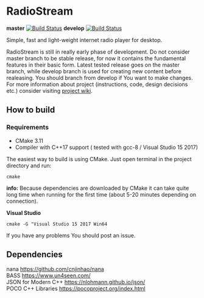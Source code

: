 
# RadioStream
**master** [![Build Status](https://travis-ci.org/JenioPY/RadioStream.svg?branch=master)](https://travis-ci.org/JenioPY/RadioStream) **develop** [![Build Status](https://travis-ci.org/JenioPY/RadioStream.svg?branch=develop)](https://travis-ci.org/JenioPY/RadioStream)  
  
Simple, fast and light-weight internet radio player for desktop. 


RadioStream is still in really early phase of development.
Do not consider master branch to be stable release, for now it contains
the fundamental features in their basic form.
Latest tested release goes on the master branch, while develop branch 
is used for creating new content before realeasing.
You should branch from develop if You want to make changes.
For more information about project (instructions, code, design decisions etc.)
consider visiting [project wiki](https://github.com/JenioPY/RadioStream/wiki).

## How to build
### Requirements
- CMake 3.11
- Compiler with C++17 support ( tested with gcc-8 / Visual Studio 15 2017)

The easiest way to build is using CMake.
Just open terminal in the project directory and run:

`cmake`

**info:** Because dependencies are downloaded by CMake it can take quite long time when 
running for the first time (about 5-20 minutes depending on connection).


**Visual Studio**


`cmake -G "Visual Studio 15 2017 Win64`

If you have any problems You should post an issue.

## Dependencies
nana https://github.com/cnjinhao/nana  
BASS https://www.un4seen.com/  
JSON for Modern C++ https://nlohmann.github.io/json/  
POCO C++ Libraries https://pocoproject.org/index.html

